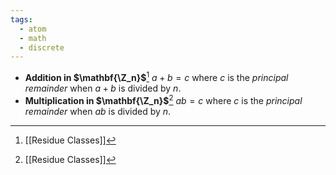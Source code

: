 ```yaml
---
tags:
  - atom
  - math
  - discrete
---
```

- **Addition in $\mathbf{\Z_n}$**[^1] 
$a + b = c$ where $c$ is the *principal remainder* when $a+b$ is divided by $n$.
- **Multiplication in $\mathbf{\Z_n}$**[^1] 
$ab = c$ where $c$ is the *principal remainder* when $ab$ is divided by $n$.

[^1]: [[Residue Classes]]